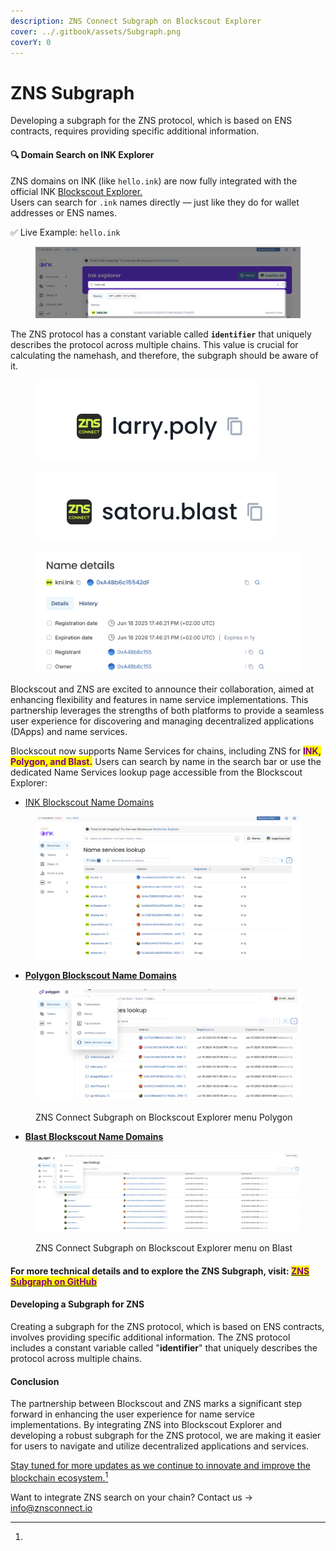```yaml
---
description: ZNS Connect Subgraph on Blockscout Explorer
cover: ../.gitbook/assets/Subgraph.png
coverY: 0
---
```


# ZNS Subgraph

Developing a subgraph for the ZNS protocol, which is based on ENS contracts, requires providing specific additional information.

#### 🔍 Domain Search on INK Explorer

ZNS domains on INK (like `hello.ink`) are now fully integrated with the official INK [Blockscout Explorer.](https://explorer.inkonchain.com/)\
Users can search for `.ink` names directly — just like they do for wallet addresses or ENS names.

✅ Live Example: `hello.ink`

<figure><img src="../.gitbook/assets/Screenshot 2025-06-18 at 18.47.14.png" alt=""><figcaption></figcaption></figure>

The ZNS protocol has a constant variable called **`identifier`** that uniquely describes the protocol across multiple chains. This value is crucial for calculating the namehash, and therefore, the subgraph should be aware of it.

<div><figure><img src="../.gitbook/assets/Screenshot 2024-07-05 at 19.59.04.png" alt=""><figcaption></figcaption></figure> <figure><img src="../.gitbook/assets/Screenshot 2024-07-05 at 19.58.42.png" alt=""><figcaption></figcaption></figure></div>

<figure><img src="../.gitbook/assets/Screenshot 2025-06-18 at 18.43.14.png" alt=""><figcaption></figcaption></figure>

Blockscout and ZNS are excited to announce their collaboration, aimed at enhancing flexibility and features in name service implementations. This partnership leverages the strengths of both platforms to provide a seamless user experience for discovering and managing decentralized applications (DApps) and name services.

Blockscout now supports Name Services for chains, including ZNS for <mark style="color:purple;">**INK,  Polygon, and Blast.**</mark> Users can search by name in the search bar or use the dedicated Name Services lookup page accessible from the Blockscout Explorer:&#x20;

* [INK Blockscout Name Domains ](https://explorer.inkonchain.com/name-domains?only_active=true\&protocols=zns-ink)

<figure><img src="../.gitbook/assets/Screenshot 2025-06-18 at 18.46.21.png" alt=""><figcaption></figcaption></figure>



* [**Polygon Blockscout Name Domains**](https://polygon.blockscout.com/name-domains)

<figure><img src="../.gitbook/assets/Screenshot 2024-06-12 at 10.05.43.png" alt=""><figcaption><p>ZNS Connect Subgraph on Blockscout Explorer menu Polygon</p></figcaption></figure>



* [**Blast Blockscout Name Domains**](https://blast.blockscout.com/name-domains)

<figure><img src="../.gitbook/assets/Screenshot 2024-07-05 at 19.05.31.png" alt=""><figcaption><p>ZNS Connect Subgraph on Blockscout Explorer menu on Blast</p></figcaption></figure>

#### For more technical details and to explore the ZNS Subgraph, visit: [<mark style="color:purple;">ZNS Subgraph on GitHub</mark>](https://github.com/blockscout/blockscout-rs/tree/main/blockscout-ens/graph-node/subgraphs/zns-subgraph)

#### Developing a Subgraph for ZNS

Creating a subgraph for the ZNS protocol, which is based on ENS contracts, involves providing specific additional information. The ZNS protocol includes a constant variable called "**identifier**" that uniquely describes the protocol across multiple chains.

#### Conclusion

The partnership between Blockscout and ZNS marks a significant step forward in enhancing the user experience for name service implementations. By integrating ZNS into Blockscout Explorer and developing a robust subgraph for the ZNS protocol, we are making it easier for users to navigate and utilize decentralized applications and services.

&#x20;[Stay tuned for more updates as we continue to innovate and improve the blockchain ecosystem.](#user-content-fn-1)[^1]

Want to integrate ZNS search on your chain? Contact us → info@znsconnect.io





[^1]: 
